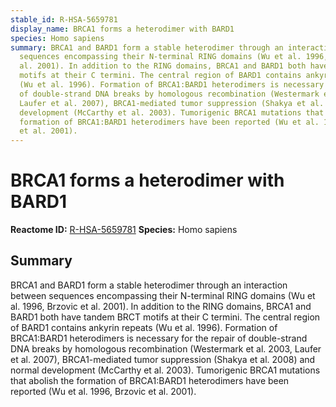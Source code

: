 ```yaml
---
stable_id: R-HSA-5659781
display_name: BRCA1 forms a heterodimer with BARD1
species: Homo sapiens
summary: BRCA1 and BARD1 form a stable heterodimer through an interaction between
  sequences encompassing their N-terminal RING domains (Wu et al. 1996, Brzovic et
  al. 2001). In addition to the RING domains, BRCA1 and BARD1 both have tandem BRCT
  motifs at their C termini. The central region of BARD1 contains ankyrin repeats
  (Wu et al. 1996). Formation of BRCA1:BARD1 heterodimers is necessary for the repair
  of double-strand DNA breaks by homologous recombination (Westermark et al. 2003,
  Laufer et al. 2007), BRCA1-mediated tumor suppression (Shakya et al. 2008) and normal
  development (McCarthy et al. 2003). Tumorigenic BRCA1 mutations that abolish the
  formation of BRCA1:BARD1 heterodimers have been reported (Wu et al. 1996, Brzovic
  et al. 2001).
---
```


# BRCA1 forms a heterodimer with BARD1
**Reactome ID:** [R-HSA-5659781](https://reactome.org/content/detail/R-HSA-5659781)
**Species:** Homo sapiens

## Summary

BRCA1 and BARD1 form a stable heterodimer through an interaction between sequences encompassing their N-terminal RING domains (Wu et al. 1996, Brzovic et al. 2001). In addition to the RING domains, BRCA1 and BARD1 both have tandem BRCT motifs at their C termini. The central region of BARD1 contains ankyrin repeats (Wu et al. 1996). Formation of BRCA1:BARD1 heterodimers is necessary for the repair of double-strand DNA breaks by homologous recombination (Westermark et al. 2003, Laufer et al. 2007), BRCA1-mediated tumor suppression (Shakya et al. 2008) and normal development (McCarthy et al. 2003). Tumorigenic BRCA1 mutations that abolish the formation of BRCA1:BARD1 heterodimers have been reported (Wu et al. 1996, Brzovic et al. 2001).
